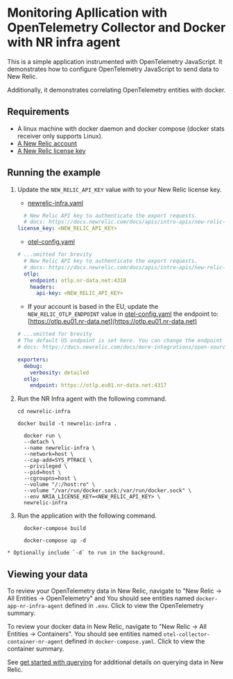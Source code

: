 # Monitoring Apllication  with OpenTelemetry Collector and Docker with NR infra agent

This is a simple application instrumented with OpenTelemetry JavaScript. It demonstrates how to configure OpenTelemetry JavaScript to send data to New Relic.

Additionally, it demonstrates correlating OpenTelemetry entities with docker.


## Requirements

* A linux machine with docker daemon and docker compose (docker stats receiver only supports Linux).
* [A New Relic account](https://one.newrelic.com/)
* [A New Relic license key](https://docs.newrelic.com/docs/apis/intro-apis/new-relic-api-keys/#license-key)

## Running the example

  1. Update the `NEW_RELIC_API_KEY` value with to your New Relic license key.

      * [newrelic-infra.yaml](newrelic-infra/newrelic-infra.yaml)

      ```yaml
        # New Relic API key to authenticate the export requests.
        # docs: https://docs.newrelic.com/docs/apis/intro-apis/new-relic-api-keys/#license-key
      license_key: <NEW_RELIC_API_KEY>
      ```

      * [otel-config.yaml](./otel-config.yaml)

      ```yaml
      # ...omitted for brevity
        # New Relic API key to authenticate the export requests.
        # docs: https://docs.newrelic.com/docs/apis/intro-apis/new-relic-api-keys/#license-key
        otlp:
          endpoint: otlp.nr-data.net:4318
          headers:
            api-key: <NEW_RELIC_API_KEY>
      ```

      * If your account is based in the EU, update the `NEW_RELIC_OTLP_ENDPOINT` value in [otel-config.yaml](./otel-config.yaml) the endpoint to: [https://otlp.eu01.nr-data.net](https://otlp.eu01.nr-data.net)

      ```yaml
      # ...omitted for brevity
      # The default US endpoint is set here. You can change the endpoint and port based on your requirements if needed.
      # docs: https://docs.newrelic.com/docs/more-integrations/open-source-telemetry-integrations/opentelemetry/best-practices/opentelemetry-otlp/#configure-endpoint-port-protocol

      exporters:
        debug:
          verbosity: detailed
        otlp:
          endpoint: https://otlp.eu01.nr-data.net:4317
      ```

  2. Run the NR Infra agent with the following command.

      ```shell
      cd newrelic-infra
      ```
      ```shell
      docker build -t newrelic-infra .
      ```

      ```shell
        docker run \
        --detach \
        --name newrelic-infra \
        --network=host \
        --cap-add=SYS_PTRACE \
        --privileged \
        --pid=host \
        --cgroupns=host \
        --volume "/:/host:ro" \
        --volume "/var/run/docker.sock:/var/run/docker.sock" \
        --env NRIA_LICENSE_KEY=<NEW_RELIC_API_KEY> \
        newrelic-infra
      ```
      
  3. Run the application with the following command.

      ```shell
        docker-compose build
      ```

      ```shell
        docker-compose up -d
      ```
      
    * Optionally include `-d` to run in the background.

## Viewing your data

  To review your OpenTelemetry data in New Relic, navigate to "New Relic -> All Entities -> OpenTelemetry" and You should see entities named `docker-app-nr-infra-agent`  defined in `.env`. Click to view the OpenTelemetry summary.


  To review your docker data in New Relic, navigate to "New Relic -> All Entities -> Containers". You should see entities named `otel-collector-container-nr-agent` defined in `docker-compose.yaml`. Click to view the container summary.


  See [get started with querying](https://docs.newrelic.com/docs/query-your-data/explore-query-data/get-started/introduction-querying-new-relic-data/) for additional details on querying data in New Relic.


